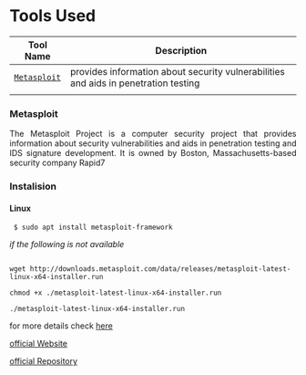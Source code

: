 # Tools Used

| Tool Name | Description| 
|-----------|-------------|
|[`Metasploit`](#metasploit)|provides information about security vulnerabilities and aids in penetration testing|
| | |





### Metasploit
<!-- source = Wikipedia--> 
<p align=justify>
    The Metasploit Project is a computer security project that provides information about security vulnerabilities and aids in penetration testing and IDS signature development. It is owned by Boston, Massachusetts-based security company Rapid7
    </p>
    
### **Instalision**

#### **Linux**
```
 $ sudo apt install metasploit-framework

```
*if the following is not available*

```

wget http://downloads.metasploit.com/data/releases/metasploit-latest-linux-x64-installer.run

chmod +x ./metasploit-latest-linux-x64-installer.run

./metasploit-latest-linux-x64-installer.run

```
for more details check [here](https://adamtheautomator.com/install-metasploit-on-ubuntu/)

[official Website](https://www.metasploit.com)

[official Repository](https://github.com/rapid7/metasploit-framework)
